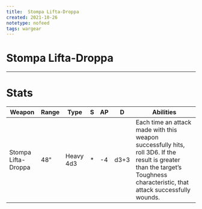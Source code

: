 ```yaml
---
title:  Stompa Lifta-Droppa
created: 2021-10-26
notetype: nofeed
tags: wargear
---
```


# Stompa Lifta-Droppa

---

# Stats

| Weapon              | Range | Type      | S   | AP  | D    | Abilities                                                                                                                                                                    |
| ------------------- | ----- | --------- | --- | --- | ---- | ---------------------------------------------------------------------------------------------------------------------------------------------------------------------------- |
| Stompa Lifta-Droppa | 48"   | Heavy 4d3 | *   | -4  | d3+3 | Each time an attack made with this weapon successfully hits, roll 3D6. If the result is greater than the target’s Toughness characteristic, that attack successfully wounds. | 
